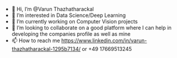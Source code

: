 - 👋 Hi, I’m @Varun Thazhatharackal
- 👀 I’m interested in Data Science/Deep Learning
- 🌱 I’m currently working on Computer Vision projects
- 💞️ I’m looking to collaborate on a good platform where I can help in developing the companies profile as well as mine
- 📫 How to reach me https://www.linkedin.com/in/varun-thazhatharackal-1295b7134/  or +49 17669513245

<!---
Varun24695/Varun24695 is a ✨ special ✨ repository because its `README.md` (this file) appears on your GitHub profile.
You can click the Preview link to take a look at your changes.
--->
